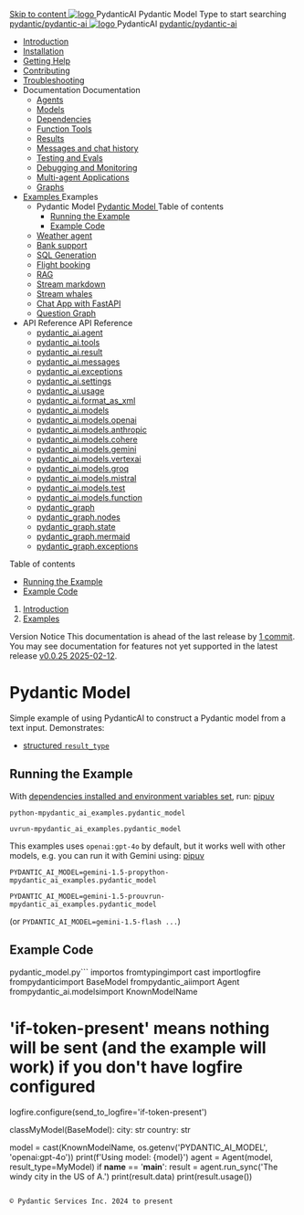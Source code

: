[ Skip to content ](https://ai.pydantic.dev/examples/pydantic-model/<#pydantic-model>)
[ ![logo](https://ai.pydantic.dev/img/logo-white.svg) ](https://ai.pydantic.dev/examples/pydantic-model/<../..> "PydanticAI")
PydanticAI 
Pydantic Model 
Type to start searching
[ pydantic/pydantic-ai  ](https://ai.pydantic.dev/examples/pydantic-model/<https:/github.com/pydantic/pydantic-ai> "Go to repository")
[ ![logo](https://ai.pydantic.dev/img/logo-white.svg) ](https://ai.pydantic.dev/examples/pydantic-model/<../..> "PydanticAI") PydanticAI 
[ pydantic/pydantic-ai  ](https://ai.pydantic.dev/examples/pydantic-model/<https:/github.com/pydantic/pydantic-ai> "Go to repository")
  * [ Introduction  ](https://ai.pydantic.dev/examples/pydantic-model/<../..>)
  * [ Installation  ](https://ai.pydantic.dev/examples/pydantic-model/install/>)
  * [ Getting Help  ](https://ai.pydantic.dev/examples/pydantic-model/help/>)
  * [ Contributing  ](https://ai.pydantic.dev/examples/pydantic-model/contributing/>)
  * [ Troubleshooting  ](https://ai.pydantic.dev/examples/pydantic-model/troubleshooting/>)
  * Documentation  Documentation 
    * [ Agents  ](https://ai.pydantic.dev/examples/pydantic-model/agents/>)
    * [ Models  ](https://ai.pydantic.dev/examples/pydantic-model/models/>)
    * [ Dependencies  ](https://ai.pydantic.dev/examples/pydantic-model/dependencies/>)
    * [ Function Tools  ](https://ai.pydantic.dev/examples/pydantic-model/tools/>)
    * [ Results  ](https://ai.pydantic.dev/examples/pydantic-model/results/>)
    * [ Messages and chat history  ](https://ai.pydantic.dev/examples/pydantic-model/message-history/>)
    * [ Testing and Evals  ](https://ai.pydantic.dev/examples/pydantic-model/testing-evals/>)
    * [ Debugging and Monitoring  ](https://ai.pydantic.dev/examples/pydantic-model/logfire/>)
    * [ Multi-agent Applications  ](https://ai.pydantic.dev/examples/pydantic-model/multi-agent-applications/>)
    * [ Graphs  ](https://ai.pydantic.dev/examples/pydantic-model/graph/>)
  * [ Examples  ](https://ai.pydantic.dev/examples/pydantic-model/<../>)
Examples 
    * Pydantic Model  [ Pydantic Model  ](https://ai.pydantic.dev/examples/pydantic-model/<./>) Table of contents 
      * [ Running the Example  ](https://ai.pydantic.dev/examples/pydantic-model/<#running-the-example>)
      * [ Example Code  ](https://ai.pydantic.dev/examples/pydantic-model/<#example-code>)
    * [ Weather agent  ](https://ai.pydantic.dev/examples/pydantic-model/<../weather-agent/>)
    * [ Bank support  ](https://ai.pydantic.dev/examples/pydantic-model/<../bank-support/>)
    * [ SQL Generation  ](https://ai.pydantic.dev/examples/pydantic-model/<../sql-gen/>)
    * [ Flight booking  ](https://ai.pydantic.dev/examples/pydantic-model/<../flight-booking/>)
    * [ RAG  ](https://ai.pydantic.dev/examples/pydantic-model/<../rag/>)
    * [ Stream markdown  ](https://ai.pydantic.dev/examples/pydantic-model/<../stream-markdown/>)
    * [ Stream whales  ](https://ai.pydantic.dev/examples/pydantic-model/<../stream-whales/>)
    * [ Chat App with FastAPI  ](https://ai.pydantic.dev/examples/pydantic-model/<../chat-app/>)
    * [ Question Graph  ](https://ai.pydantic.dev/examples/pydantic-model/<../question-graph/>)
  * API Reference  API Reference 
    * [ pydantic_ai.agent  ](https://ai.pydantic.dev/examples/pydantic-model/api/agent/>)
    * [ pydantic_ai.tools  ](https://ai.pydantic.dev/examples/pydantic-model/api/tools/>)
    * [ pydantic_ai.result  ](https://ai.pydantic.dev/examples/pydantic-model/api/result/>)
    * [ pydantic_ai.messages  ](https://ai.pydantic.dev/examples/pydantic-model/api/messages/>)
    * [ pydantic_ai.exceptions  ](https://ai.pydantic.dev/examples/pydantic-model/api/exceptions/>)
    * [ pydantic_ai.settings  ](https://ai.pydantic.dev/examples/pydantic-model/api/settings/>)
    * [ pydantic_ai.usage  ](https://ai.pydantic.dev/examples/pydantic-model/api/usage/>)
    * [ pydantic_ai.format_as_xml  ](https://ai.pydantic.dev/examples/pydantic-model/api/format_as_xml/>)
    * [ pydantic_ai.models  ](https://ai.pydantic.dev/examples/pydantic-model/api/models/base/>)
    * [ pydantic_ai.models.openai  ](https://ai.pydantic.dev/examples/pydantic-model/api/models/openai/>)
    * [ pydantic_ai.models.anthropic  ](https://ai.pydantic.dev/examples/pydantic-model/api/models/anthropic/>)
    * [ pydantic_ai.models.cohere  ](https://ai.pydantic.dev/examples/pydantic-model/api/models/cohere/>)
    * [ pydantic_ai.models.gemini  ](https://ai.pydantic.dev/examples/pydantic-model/api/models/gemini/>)
    * [ pydantic_ai.models.vertexai  ](https://ai.pydantic.dev/examples/pydantic-model/api/models/vertexai/>)
    * [ pydantic_ai.models.groq  ](https://ai.pydantic.dev/examples/pydantic-model/api/models/groq/>)
    * [ pydantic_ai.models.mistral  ](https://ai.pydantic.dev/examples/pydantic-model/api/models/mistral/>)
    * [ pydantic_ai.models.test  ](https://ai.pydantic.dev/examples/pydantic-model/api/models/test/>)
    * [ pydantic_ai.models.function  ](https://ai.pydantic.dev/examples/pydantic-model/api/models/function/>)
    * [ pydantic_graph  ](https://ai.pydantic.dev/examples/pydantic-model/api/pydantic_graph/graph/>)
    * [ pydantic_graph.nodes  ](https://ai.pydantic.dev/examples/pydantic-model/api/pydantic_graph/nodes/>)
    * [ pydantic_graph.state  ](https://ai.pydantic.dev/examples/pydantic-model/api/pydantic_graph/state/>)
    * [ pydantic_graph.mermaid  ](https://ai.pydantic.dev/examples/pydantic-model/api/pydantic_graph/mermaid/>)
    * [ pydantic_graph.exceptions  ](https://ai.pydantic.dev/examples/pydantic-model/api/pydantic_graph/exceptions/>)


Table of contents 
  * [ Running the Example  ](https://ai.pydantic.dev/examples/pydantic-model/<#running-the-example>)
  * [ Example Code  ](https://ai.pydantic.dev/examples/pydantic-model/<#example-code>)


  1. [ Introduction  ](https://ai.pydantic.dev/examples/pydantic-model/<../..>)
  2. [ Examples  ](https://ai.pydantic.dev/examples/pydantic-model/<../>)


Version Notice
This documentation is ahead of the last release by [1 commit](https://ai.pydantic.dev/examples/pydantic-model/<https:/github.com/pydantic/pydantic-ai/compare/v0.0.25...main>). You may see documentation for features not yet supported in the latest release [v0.0.25 2025-02-12](https://ai.pydantic.dev/examples/pydantic-model/<https:/github.com/pydantic/pydantic-ai/releases/tag/v0.0.25>). 
# Pydantic Model
Simple example of using PydanticAI to construct a Pydantic model from a text input.
Demonstrates:
  * [structured `result_type`](https://ai.pydantic.dev/examples/pydantic-model/results/#structured-result-validation>)


## Running the Example
With [dependencies installed and environment variables set](https://ai.pydantic.dev/examples/pydantic-model/<../#usage>), run:
[pip](https://ai.pydantic.dev/examples/pydantic-model/<#__tabbed_1_1>)[uv](https://ai.pydantic.dev/examples/pydantic-model/<#__tabbed_1_2>)
```
python-mpydantic_ai_examples.pydantic_model

```

```
uvrun-mpydantic_ai_examples.pydantic_model

```

This examples uses `openai:gpt-4o` by default, but it works well with other models, e.g. you can run it with Gemini using:
[pip](https://ai.pydantic.dev/examples/pydantic-model/<#__tabbed_2_1>)[uv](https://ai.pydantic.dev/examples/pydantic-model/<#__tabbed_2_2>)
```
PYDANTIC_AI_MODEL=gemini-1.5-propython-mpydantic_ai_examples.pydantic_model

```

```
PYDANTIC_AI_MODEL=gemini-1.5-prouvrun-mpydantic_ai_examples.pydantic_model

```

(or `PYDANTIC_AI_MODEL=gemini-1.5-flash ...`)
## Example Code
pydantic_model.py```
importos
fromtypingimport cast
importlogfire
frompydanticimport BaseModel
frompydantic_aiimport Agent
frompydantic_ai.modelsimport KnownModelName
# 'if-token-present' means nothing will be sent (and the example will work) if you don't have logfire configured
logfire.configure(send_to_logfire='if-token-present')

classMyModel(BaseModel):
  city: str
  country: str

model = cast(KnownModelName, os.getenv('PYDANTIC_AI_MODEL', 'openai:gpt-4o'))
print(f'Using model: {model}')
agent = Agent(model, result_type=MyModel)
if __name__ == '__main__':
  result = agent.run_sync('The windy city in the US of A.')
  print(result.data)
  print(result.usage())

```

© Pydantic Services Inc. 2024 to present 
